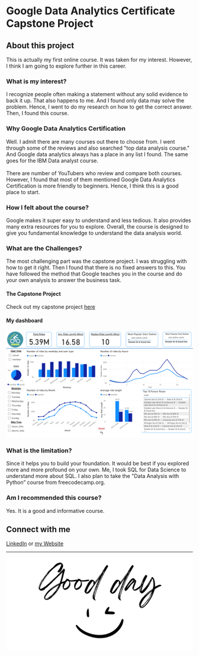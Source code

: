 # Google Data Analytics Certificate Capstone Project
## About this project
This is actually my first online course. It was taken for my interest. However, I think I am going to explore further in this career. <br>

### What is my interest? 
I recognize people often making a statement without any solid evidence to back it up. That also happens to me. And I found only data may solve the problem. Hence, I went to do my research on how to get the correct answer. Then, I found this course. 

### Why Google Data Analytics Certification
Well. I admit there are many courses out there to choose from. I went through some of the reviews and also searched "top data analysis course." And Google data analytics always has a place in any list I found. The same goes for the IBM Data analyst course. <br><br>
There are number of YouTubers who review and compare both courses. However, I found that most of them mentioned Google Data Analytics Certification is more friendly to beginners. Hence, I think this is a good place to start. 

### How I felt about the course? 
Google makes it super easy to understand and less tedious. It also provides many extra resources for you to explore. Overall, the course is designed to give you fundamental knowledge to understand the data analysis world. 

### What are the Challenges? 
The most challenging part was the capstone project. I was struggling with how to get it right. Then I found that there is no fixed answers to this. You have followed the method that Google teaches you in the course and do your own analysis to answer the business task. 

#### The Capstone Project
Check out my capstone project [here](https://adamchenjinghao.notion.site/Capstone-Project-of-Google-Data-Analytics-Professional-Certificate-3f32c1b2f73b459f9760597c12a40f4e)<br>
#### My dashboard
![my_dashboard](mydashboard.png)

### What is the limitation?
Since it helps you to build your foundation. It would be best if you explored more and more profound on your own. Me, I took SQL for Data Science to understand more about SQL. I also plan to take the "Data Analysis with Python” course from freecodecamp.org.

### Am I recommended this course? 
Yes. It is a good and informative course. 

## Connect with me
[LinkedIn](https://www.linkedin.com/in/adam-cjh/)
or [my Website](https://chenjinghao.github.io/)<br>

---

![my website image](forWA.png)